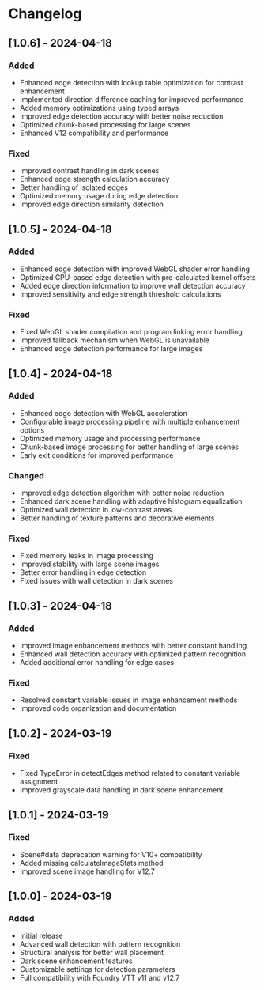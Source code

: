 # Changelog

## [1.0.6] - 2024-04-18
### Added
- Enhanced edge detection with lookup table optimization for contrast enhancement
- Implemented direction difference caching for improved performance
- Added memory optimizations using typed arrays
- Improved edge detection accuracy with better noise reduction
- Optimized chunk-based processing for large scenes
- Enhanced V12 compatibility and performance

### Fixed
- Improved contrast handling in dark scenes
- Enhanced edge strength calculation accuracy
- Better handling of isolated edges
- Optimized memory usage during edge detection
- Improved edge direction similarity detection

## [1.0.5] - 2024-04-18
### Added
- Enhanced edge detection with improved WebGL shader error handling
- Optimized CPU-based edge detection with pre-calculated kernel offsets
- Added edge direction information to improve wall detection accuracy
- Improved sensitivity and edge strength threshold calculations

### Fixed
- Fixed WebGL shader compilation and program linking error handling
- Improved fallback mechanism when WebGL is unavailable
- Enhanced edge detection performance for large images

## [1.0.4] - 2024-04-18
### Added
- Enhanced edge detection with WebGL acceleration
- Configurable image processing pipeline with multiple enhancement options
- Optimized memory usage and processing performance
- Chunk-based image processing for better handling of large scenes
- Early exit conditions for improved performance

### Changed
- Improved edge detection algorithm with better noise reduction
- Enhanced dark scene handling with adaptive histogram equalization
- Optimized wall detection in low-contrast areas
- Better handling of texture patterns and decorative elements

### Fixed
- Fixed memory leaks in image processing
- Improved stability with large scene images
- Better error handling in edge detection
- Fixed issues with wall detection in dark scenes

## [1.0.3] - 2024-04-18
### Added
- Improved image enhancement methods with better constant handling
- Enhanced wall detection accuracy with optimized pattern recognition
- Added additional error handling for edge cases
### Fixed
- Resolved constant variable issues in image enhancement methods
- Improved code organization and documentation

## [1.0.2] - 2024-03-19
### Fixed
- Fixed TypeError in detectEdges method related to constant variable assignment
- Improved grayscale data handling in dark scene enhancement

## [1.0.1] - 2024-03-19
### Fixed
- Scene#data deprecation warning for V10+ compatibility
- Added missing calculateImageStats method
- Improved scene image handling for V12.7

## [1.0.0] - 2024-03-19
### Added
- Initial release
- Advanced wall detection with pattern recognition
- Structural analysis for better wall placement
- Dark scene enhancement features
- Customizable settings for detection parameters
- Full compatibility with Foundry VTT v11 and v12.7 